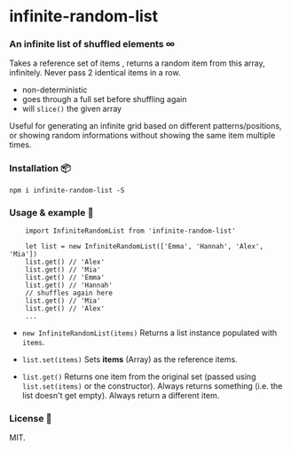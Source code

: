 
infinite-random-list
===

### An infinite list of shuffled elements ∞

Takes a reference set of items , returns a random item from this array, infinitely. Never pass 2 identical items in a row.

- non-deterministic
- goes through a full set before shuffling again
- will `slice()` the given array

Useful for generating an infinite grid based on different patterns/positions, or showing random informations without showing the same item multiple times.

### Installation :package:

`npm i infinite-random-list -S`

### Usage & example :floppy_disk:

```
    import InfiniteRandomList from 'infinite-random-list'

    let list = new InfiniteRandomList(['Emma', 'Hannah', 'Alex', 'Mia'])
    list.get() // 'Alex'
    list.get() // 'Mia'
    list.get() // 'Emma'
    list.get() // 'Hannah'
    // shuffles again here
    list.get() // 'Mia'
    list.get() // 'Alex'
    ...
```

* `new InfiniteRandomList(items)`
Returns a list instance populated with `items`.

* `list.set(items)`
Sets **items** (Array) as the reference items.

* `list.get()`
Returns one item from the original set (passed using `list.set(items)` or the constructor). Always returns something (i.e. the list doesn't get empty). Always return a different item.

### License :pencil:
MIT.